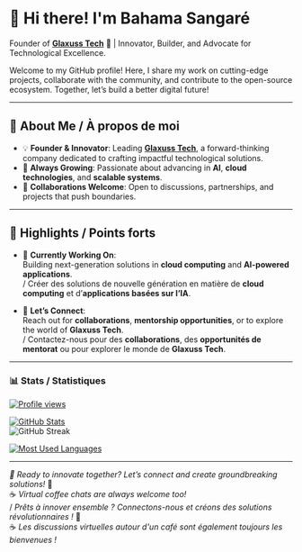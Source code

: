 # 👋 Hi there! I'm **Bahama Sangaré**

Founder of [**Glaxuss Tech**](https://glaxuss.com) 🌟 | Innovator, Builder, and Advocate for Technological Excellence.

Welcome to my GitHub profile! Here, I share my work on cutting-edge projects, collaborate with the community, and contribute to the open-source ecosystem. Together, let’s build a better digital future!

---

## 🚀 About Me / À propos de moi

- 💡 **Founder & Innovator**: Leading [**Glaxuss Tech**](https://glaxuss.com), a forward-thinking company dedicated to crafting impactful technological solutions.  
- 🌱 **Always Growing**: Passionate about advancing in **AI**, **cloud technologies**, and **scalable systems**.  
- 🤝 **Collaborations Welcome**: Open to discussions, partnerships, and projects that push boundaries.  

---

## 🌟 Highlights / Points forts

- 🔭 **Currently Working On**:  
  Building next-generation solutions in **cloud computing** and **AI-powered applications**.  
  / Créer des solutions de nouvelle génération en matière de **cloud computing** et d’**applications basées sur l’IA**.

- 💬 **Let’s Connect**:  
  Reach out for **collaborations**, **mentorship opportunities**, or to explore the world of **Glaxuss Tech**.  
  / Contactez-nous pour des **collaborations**, des **opportunités de mentorat** ou pour explorer le monde de **Glaxuss Tech**.

---

### 📊 Stats / Statistiques

[![Profile views](https://komarev.com/ghpvc/?username=bahamasangare)](https://github.com/bahamasangare)

[![GitHub Stats](https://github-readme-stats.vercel.app/api?username=bahamasangare&count_private=true&show_icons=true&include_all_commits=true&theme=tokyonight)](https://github.com/bahamasangare)  
![GitHub Streak](https://github-readme-streak-stats.herokuapp.com/?user=bahamasangare&card_width=default&theme=tokyonight)

[![Most Used Languages](https://github-readme-stats.vercel.app/api/top-langs/?username=bahamasangare&hide_border=true&layout=donut-vertical&langs_count=5&theme=tokyonight)](https://github.com/bahamasangare)

---

*🌟 Ready to innovate together? Let’s connect and create groundbreaking solutions!* 🚀  
☕️ *Virtual coffee chats are always welcome too!*  
/ *Prêts à innover ensemble ? Connectons-nous et créons des solutions révolutionnaires !* 🚀  
☕️ *Les discussions virtuelles autour d'un café sont également toujours les bienvenues !*
